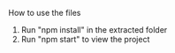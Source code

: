 How to use the files

1) Run "npm install" in the extracted folder
2) Run "npm start" to view the project
